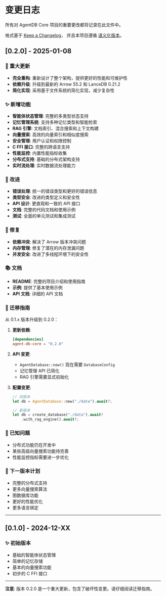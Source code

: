 # 变更日志

所有对 AgentDB Core 项目的重要更改都将记录在此文件中。

格式基于 [Keep a Changelog](https://keepachangelog.com/zh-CN/1.0.0/)，
并且本项目遵循 [语义化版本](https://semver.org/lang/zh-CN/)。

## [0.2.0] - 2025-01-08

### 🎉 重大更新
- **完全重构**: 重新设计了整个架构，提供更好的性能和可维护性
- **依赖升级**: 升级到最新的 Arrow 55.2 和 LanceDB 0.21.2
- **简化实现**: 采用基于文件系统的简化实现，减少复杂性

### ✨ 新增功能
- **智能体状态管理**: 完整的多类型状态支持
- **记忆管理系统**: 支持多种记忆类型和智能检索
- **RAG 引擎**: 文档索引、混合搜索和上下文构建
- **向量搜索**: 高效的向量索引和相似度搜索
- **安全管理**: 用户认证和权限控制
- **C FFI 接口**: 完整的跨语言支持
- **性能监控**: 内置性能指标收集
- **分布式支持**: 基础的分布式架构支持
- **实时流处理**: 实时数据流处理能力

### 🔧 改进
- **错误处理**: 统一的错误类型和更好的错误信息
- **类型安全**: 改进的类型定义和安全性
- **API 设计**: 更直观和一致的 API 接口
- **文档**: 完整的代码文档和使用示例
- **测试**: 全面的单元测试和集成测试

### 🐛 修复
- **依赖冲突**: 解决了 Arrow 版本冲突问题
- **内存管理**: 修复了潜在的内存泄漏问题
- **并发安全**: 改进了多线程环境下的安全性

### 📚 文档
- **README**: 完整的项目介绍和使用指南
- **示例**: 提供了基本使用示例
- **API 文档**: 详细的 API 文档

### 🔄 迁移指南
从 0.1.x 版本升级到 0.2.0：

1. **更新依赖**:
   ```toml
   [dependencies]
   agent-db-core = "0.2.0"
   ```

2. **API 变更**:
   - `AgentDatabase::new()` 现在需要 `DatabaseConfig`
   - 记忆管理 API 已简化
   - RAG 引擎需要显式初始化

3. **配置变更**:
   ```rust
   // 旧版本
   let db = AgentDatabase::new("./data").await?;
   
   // 新版本
   let db = create_database("./data").await?
       .with_rag_engine().await?;
   ```

### 🚧 已知问题
- 分布式功能仍在开发中
- 某些高级向量搜索功能待完善
- 性能监控指标需要进一步优化

### 🔮 下一版本计划
- 完整的分布式支持
- 更多向量搜索算法
- 图数据库功能
- 更好的性能优化
- 更多语言绑定

---

## [0.1.0] - 2024-12-XX

### ✨ 初始版本
- 基础的智能体状态管理
- 简单的记忆存储
- 基本的向量搜索功能
- 初步的 C FFI 接口

---

**注意**: 版本 0.2.0 是一个重大更新，包含了破坏性变更。请仔细阅读迁移指南。
